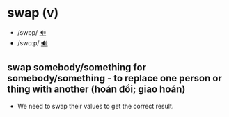 # swap (v)

- /swɒp/ [🔊](https://www.oxfordlearnersdictionaries.com/media/english/uk_pron/f/fac/facil/facility__gb_3.mp3)
- /swɑːp/ [🔊](https://www.oxfordlearnersdictionaries.com/media/english/uk_pron/f/fac/facil/facility__gb_3.mp3)

## swap somebody/something for somebody/something - to replace one person or thing with another (hoán đổi; giao hoán)

- We need to swap their values to get the correct result.